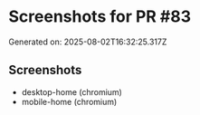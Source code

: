 # Screenshots for PR #83

Generated on: 2025-08-02T16:32:25.317Z

## Screenshots
- desktop-home (chromium)
- mobile-home (chromium)
